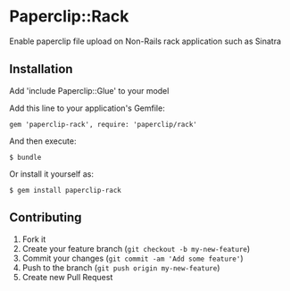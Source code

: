 # Paperclip::Rack

Enable paperclip file upload on Non-Rails rack application such as Sinatra

## Installation

Add 'include Paperclip::Glue' to your model

Add this line to your application's Gemfile:

    gem 'paperclip-rack', require: 'paperclip/rack'

And then execute:

    $ bundle

Or install it yourself as:

    $ gem install paperclip-rack

## Contributing

1. Fork it
2. Create your feature branch (`git checkout -b my-new-feature`)
3. Commit your changes (`git commit -am 'Add some feature'`)
4. Push to the branch (`git push origin my-new-feature`)
5. Create new Pull Request
